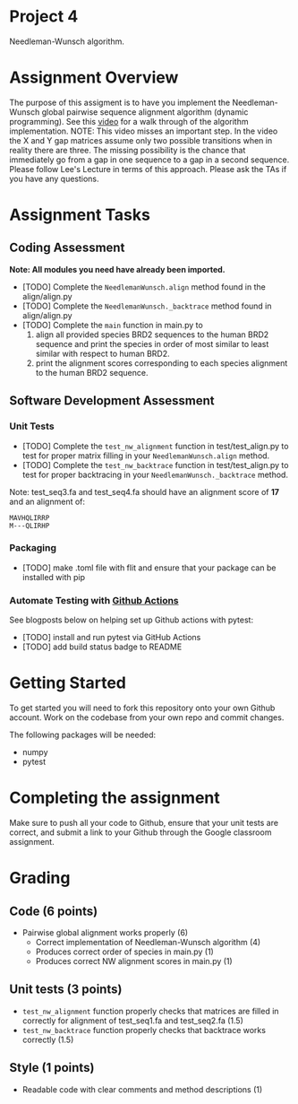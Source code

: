 # Project 4

Needleman-Wunsch algorithm.

# Assignment Overview

The purpose of this assigment is to have you implement the Needleman-Wunsch global pairwise sequence alignment algorithm (dynamic programming). See this [video](https://www.youtube.com/watch?v=NqYY0PJbD3s) for a walk through of the algorithm implementation. NOTE: This video misses an important step. In the video the X and Y gap matrices assume only two possible transitions when in reality there are three. The missing possibility is the chance that immediately go from a gap in one sequence to a gap in a second sequence. Please follow Lee's Lecture in terms of this approach. Please ask the TAs if you have any questions.

# Assignment Tasks

## Coding Assessment

**Note: All modules you need have already been imported.**

* [TODO] Complete the `NeedlemanWunsch.align` method found in the align/align.py 
* [TODO] Complete the `NeedlemanWunsch._backtrace` method found in align/align.py
* [TODO] Complete the `main` function in main.py to 
    1. align all provided species BRD2 sequences to the human BRD2 sequence and print the species in order of most similar to least similar with respect to human BRD2.
    2. print the alignment scores corresponding to each species alignment to the human BRD2 sequence.

## Software Development Assessment

### Unit Tests

* [TODO] Complete the `test_nw_alignment` function in test/test_align.py to test for proper matrix filling in your `NeedlemanWunsch.align` method.
* [TODO] Complete the `test_nw_backtrace` function in test/test_align.py to test for proper backtracing in your `NeedlemanWunsch._backtrace` method.

Note: test_seq3.fa and test_seq4.fa should have an alignment score of **17** and an alignment of:

```
MAVHQLIRRP	
M---QLIRHP
```

### Packaging
* [TODO] make .toml file with flit and ensure that your package can be installed with pip

### Automate Testing with [Github Actions](https://docs.github.com/en/actions)
See blogposts below on helping set up Github actions with pytest:
* [TODO] install and run pytest via GitHub Actions
* [TODO] add build status badge to README

# Getting Started
To get started you will need to fork this repository onto your own Github account. Work on the codebase from your own repo and commit changes. 

The following packages will be needed:
* numpy
* pytest

# Completing the assignment
Make sure to push all your code to Github, ensure that your unit tests are correct, and submit a link to your Github through the Google classroom assignment.

# Grading
## Code (6 points)
* Pairwise global alignment works properly (6)
    * Correct implementation of Needleman-Wunsch algorithm (4)
    * Produces correct order of species in main.py (1) 
    * Produces correct NW alignment scores in main.py (1)

## Unit tests (3 points)
* `test_nw_alignment` function properly checks that matrices are filled in correctly for alignment of test_seq1.fa and test_seq2.fa (1.5)
* `test_nw_backtrace` function properly checks that backtrace works correctly (1.5)

## Style (1 points)
* Readable code with clear comments and method descriptions (1)

